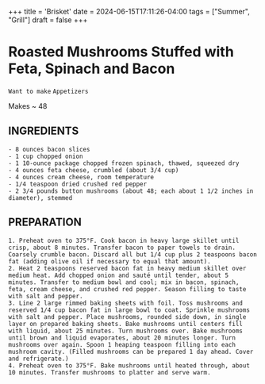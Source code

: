 +++
title = 'Brisket'
date = 2024-06-15T17:11:26-04:00
tags = ["Summer", "Grill"]
draft = false
+++
# Roasted Mushrooms Stuffed with Feta, Spinach and Bacon

`Want to make` `Appetizers`

Makes ~ 48

## INGREDIENTS

    - 8 ounces bacon slices
    - 1 cup chopped onion
    - 1 10-ounce package chopped frozen spinach, thawed, squeezed dry
    - 4 ounces feta cheese, crumbled (about 3/4 cup)
    - 4 ounces cream cheese, room temperature
    - 1/4 teaspoon dried crushed red pepper
    - 2 3/4 pounds button mushrooms (about 48; each about 1 1/2 inches in diameter), stemmed

## PREPARATION

    1. Preheat oven to 375°F. Cook bacon in heavy large skillet until crisp, about 8 minutes. Transfer bacon to paper towels to drain. Coarsely crumble bacon. Discard all but 1/4 cup plus 2 teaspoons bacon fat (adding olive oil if necessary to equal that amount).
    2. Heat 2 teaspoons reserved bacon fat in heavy medium skillet over medium heat. Add chopped onion and sauté until tender, about 5 minutes. Transfer to medium bowl and cool; mix in bacon, spinach, feta, cream cheese, and crushed red pepper. Season filling to taste with salt and pepper.
    3. Line 2 large rimmed baking sheets with foil. Toss mushrooms and reserved 1/4 cup bacon fat in large bowl to coat. Sprinkle mushrooms with salt and pepper. Place mushrooms, rounded side down, in single layer on prepared baking sheets. Bake mushrooms until centers fill with liquid, about 25 minutes. Turn mushrooms over. Bake mushrooms until brown and liquid evaporates, about 20 minutes longer. Turn mushrooms over again. Spoon 1 heaping teaspoon filling into each mushroom cavity. (Filled mushrooms can be prepared 1 day ahead. Cover and refrigerate.)
    4. Preheat oven to 375°F. Bake mushrooms until heated through, about 10 minutes. Transfer mushrooms to platter and serve warm.
